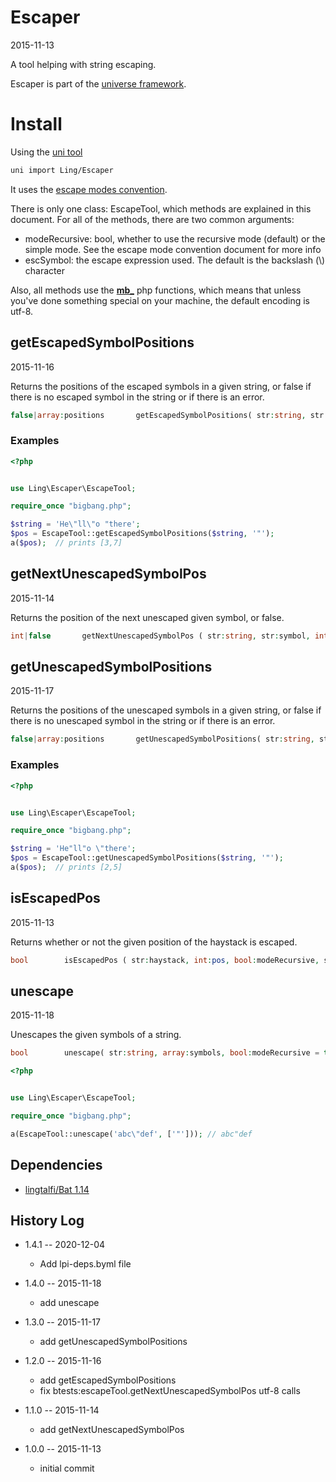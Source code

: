 Escaper
=======
2015-11-13



A tool helping with string escaping.



Escaper is part of the [universe framework](https://github.com/karayabin/universe-snapshot).


Install
=============


Using the [uni tool](https://github.com/lingtalfi/universe-naive-importer)
```bash
uni import Ling/Escaper
```



It uses the [escape modes convention](https://github.com/lingtalfi/Escaper/blob/master/convention/convention.escapeModes.eng.md).


There is only one class: EscapeTool, which methods are explained in this document.
For all of the methods, there are two common arguments:

- modeRecursive: bool, whether to use the recursive mode (default) or the simple mode. See the escape mode convention document for more info
- escSymbol: the escape expression used. The default is the backslash (\\) character


Also, all methods use the **[mb_](http://php.net/manual/en/ref.mbstring.php)** php functions, which means that unless you've done something
special on your machine, the default encoding is utf-8.




getEscapedSymbolPositions
-----------------------
2015-11-16


Returns the positions of the escaped symbols in a given string, or false if there is no escaped symbol in the string or if there is an error.

```php
false|array:positions       getEscapedSymbolPositions( str:string, str:symbol, int:offset=0, bool:modeRecursive = true, str:escSymbol=\ )
```

### Examples

```php
<?php


use Ling\Escaper\EscapeTool;

require_once "bigbang.php";

$string = 'He\"ll\"o "there';
$pos = EscapeTool::getEscapedSymbolPositions($string, '"');
a($pos);  // prints [3,7]

```







getNextUnescapedSymbolPos
----------------------------
2015-11-14

Returns the position of the next unescaped given symbol, or false.

```php
int|false       getNextUnescapedSymbolPos ( str:string, str:symbol, int:startPos=0, bool:modeRecursive=true, str:escSymbol='\\' )
```


getUnescapedSymbolPositions
-----------------------
2015-11-17


Returns the positions of the unescaped symbols in a given string, or false if there is no unescaped symbol in the string or if there is an error.

```php
false|array:positions       getUnescapedSymbolPositions( str:string, str:symbol, int:offset=0, bool:modeRecursive = true, str:escSymbol=\ )
```

### Examples

```php
<?php


use Ling\Escaper\EscapeTool;

require_once "bigbang.php";

$string = 'He"ll"o \"there';
$pos = EscapeTool::getUnescapedSymbolPositions($string, '"');
a($pos);  // prints [2,5]

```




isEscapedPos
---------------
2015-11-13


Returns whether or not the given position of the haystack is escaped.


```php
bool        isEscapedPos ( str:haystack, int:pos, bool:modeRecursive, str:escSymbol=\ )
```



unescape
---------------
2015-11-18


Unescapes the given symbols of a string.


```php
bool        unescape( str:string, array:symbols, bool:modeRecursive = true, str:escSymbol = '\\')
```

```php
<?php


use Ling\Escaper\EscapeTool;

require_once "bigbang.php";

a(EscapeTool::unescape('abc\"def', ['"'])); // abc"def
```







Dependencies
------------------

- [lingtalfi/Bat 1.14](https://github.com/lingtalfi/Bat)



History Log
------------------

- 1.4.1 -- 2020-12-04

    - Add lpi-deps.byml file

- 1.4.0 -- 2015-11-18

    - add unescape  
    
    
- 1.3.0 -- 2015-11-17

    - add getUnescapedSymbolPositions  
    
- 1.2.0 -- 2015-11-16

    - add getEscapedSymbolPositions 
    - fix btests:escapeTool.getNextUnescapedSymbolPos utf-8 calls 
    
    
- 1.1.0 -- 2015-11-14

    - add getNextUnescapedSymbolPos 


- 1.0.0 -- 2015-11-13

    - initial commit
    
    